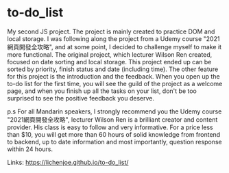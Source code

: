 # to-do_list
My second JS project. 
The project is mainly created to practice DOM and local storage. I was following along the project from a Udemy course  "2021網頁開發全攻略", and at some point, I decided to challenge myself to make it more functional. The original project, which lecturer Wilson Ren created, focused on date sorting and local storage. This project ended up can be sorted by priority, finish status and date (including time). 
The other feature for this project is the introduction and the feedback. When you open up the to-do list for the first time, you will see the guild of the project as a welcome page, and when you finish up all the tasks on your list, don't be too surprised to see the positive feedback you deserve. 

p.s For all Mandarin speakers, I strongly recommend you the Udemy course  "2021網頁開發全攻略", lecturer Wilson Ren is a brilliant creator and content provider. His class is easy to follow and very informative.  For a price less than $10, you will get more than 60 hours of solid knowledge from frontend to backend, up to date information and most importantly, question response within 24 hours. 

Links: https://lichenjoe.github.io/to-do_list/
